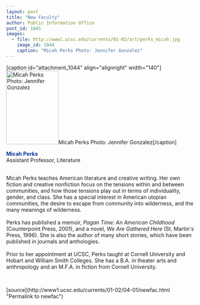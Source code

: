```yaml
---
layout: post
title: "New Faculty"
author: Public Information Office
post_id: 1045
images:
  - file: http://www1.ucsc.edu/currents/01-02/art/perks_micah.jpg
    image_id: 1044
    caption: "Micah Perks Photo: Jennifer Gonzalez"
---
```


[caption id="attachment_1044" align="alignright" width="140"]<a href="http://localhost/mysite/wp-content/uploads/2002/04/perks_micah.jpg"><img class="size-full wp-image-1044" src="http://localhost/mysite/wp-content/uploads/2002/04/perks_micah.jpg" alt="Micah Perks Photo: Jennifer Gonzalez" width="140" height="197" /></a>Micah Perks Photo: Jennifer Gonzalez[/caption]
<p>
  <font color="#003399"><b>Micah Perks<br></b></font>Assistant Professor, Literature<br>
  <br>
</p>Micah Perks teaches American literature and creative writing. Her own fiction and creative nonfiction focus on the tensions within and between communities, and how those tensions play out in terms of individuality, gender, and class. She has a special interest in American utopian communities, the desire to escape from community into wilderness, and the many meanings of wilderness.<br>
<br>
Perks has published a memoir, <i>Pagan Time: An American Childhood</i> (Counterpoint Press, 2001), and a novel<i>, We Are Gathered Here</i> (St. Martin's Press, 1996). She is also the author of many short stories, which have been published in journals and anthologies.<br>
<br>
Prior to her appointment at UCSC, Perks taught at Cornell University and Hobart and William Smith Colleges. She has a B.A. in theater arts and anthropology and an M.F.A. in fiction from Cornell University.
<p>

  <br>
  </p>
[source](http://www1.ucsc.edu/currents/01-02/04-01/newfac.html "Permalink to newfac")
